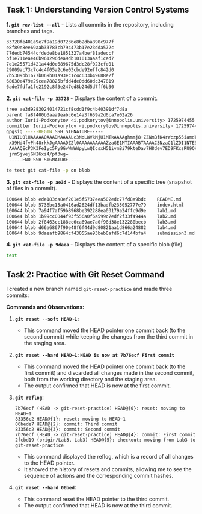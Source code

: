 ## Task 1: Understanding Version Control Systems

**1. `git rev-list --all`** - Lists all commits in the repository, including branches and tags.

```bash
33728fe401a9e7f9a19d07236e8b2dba890c977f
e8f89e8ee69aab33783cb794473b17e23dda572c
77dedb74544cfdede8be1851327a4bef81adeccf
bf1e711eae46b961296dea9db101013aaaf1ced7
7e1e25571d421a44d0e689675d3dc28f023cfe01
29009ac73c7c4c4f05a2c6e03cbde92effc842d0
7b5309bb1677b069b01a93ec1c4c633b49688e2f
68630e479e29cea78825bfdd4de0dd60dc347819
6ade7fdfa1fe2192c8f3e247ed8b24d5d7ff6b30
```

**2. `git cat-file -p 33728`** - Displays the content of a commit.

```bash
tree ae3d9283024014721cf8cdd1f9c4b40391df7d8a
parent fa8f400b3aaa9eabc6e14a3f659a2d6ca7e02a26
author Iurii-Podkorytov <i.podkorytov@innopolis.university> 1725974455 +0300
committer Iurii-Podkorytov <i.podkorytov@innopolis.university> 1725974455 +0300
gpgsig -----BEGIN SSH SIGNATURE-----
 U1NIU0lHAAAAAQAAADMAAAALc3NoLWVkMjU1MTkAAAAghmmj8+ZZNmBfK4rWczp55iamdF
 x39Hd4fyPh48rkkJgAAAADZ2l0AAAAAAAAAAZzaGE1MTIAAABTAAAAC3NzaC1lZDI1NTE5
 AAAAQEcP3K3FeIyc5Py9GvWmWWpyLwQIcsxH51ivmBi79kteDav7H8dev7ED9FKcsRU9OK
 jrmSjvejGNI6xs4/pf3wg=
 -----END SSH SIGNATURE-----

te test git cat-file -p on blob
```

**3. `git cat-file -p ae3d`** - Displays the content of a specific tree (snapshot of files in a commit).

```bash
100644 blob ede183da8ef201e5f5737eea502edc77fd8a9bdc    README.md
100644 blob 5738bc15a0416ad2624df13badfb235052777e79    index.html
100644 blob 7a94f7af59b8968be392288ea03179a24ffc9d9e    lab1.md
100644 blob 1b99cc0044f93f556a0f6a599c7edf2f33f4944a    lab2.md
100644 blob 2f8463cc188ec6ca69ae7a0f98d38e132280becb    lab3.md
100644 blob d66a6867f90e48f6f44d9d80821aa1d866a24882    lab4.md
100644 blob 9daeafb9864cf43055ae93beb0afd6c7d144bfa4    submission3.md
```

**4. `git cat-file -p 9daea`** - Displays the content of a specific blob (file).

```bash
test
```

## Task 2: Practice with Git Reset Command

I created a new branch named `git-reset-practice` and made three commits:

**Commands and Observations:**

1. **`git reset --soft HEAD~1`:**

   - This command moved the HEAD pointer one commit back (to the second commit) while keeping the changes from the third commit in the staging area.
2. **`git reset --hard HEAD~1`:
   `HEAD is now at 7b76ecf First commit`**

   - This command moved the HEAD pointer one commit back (to the first commit) and discarded all changes made in the second commit, both from the working directory and the staging area.
   - The output confirmed that HEAD is now at the first commit.
3. **`git reflog`**:

   ```
   7b76ecf (HEAD -> git-reset-practice) HEAD@{0}: reset: moving to HEAD~1
   83356c2 HEAD@{1}: reset: moving to HEAD~1
   06bede7 HEAD@{2}: commit: Third commit
   83356c2 HEAD@{3}: commit: Second commit
   7b76ecf (HEAD -> git-reset-practice) HEAD@{4}: commit: First commit
   2fcbd19 (origin/Lab3, Lab3) HEAD@{5}: checkout: moving from Lab3 to git-reset-practice
   ```
   - This command displayed the reflog, which is a record of all changes to the HEAD pointer.
   - It showed the history of resets and commits, allowing me to see the sequence of actions and the corresponding commit hashes.
4. **`git reset --hard 06bed`:**

   - This command reset the HEAD pointer to the third commit.
   - The output confirmed that HEAD is now at the third commit.
